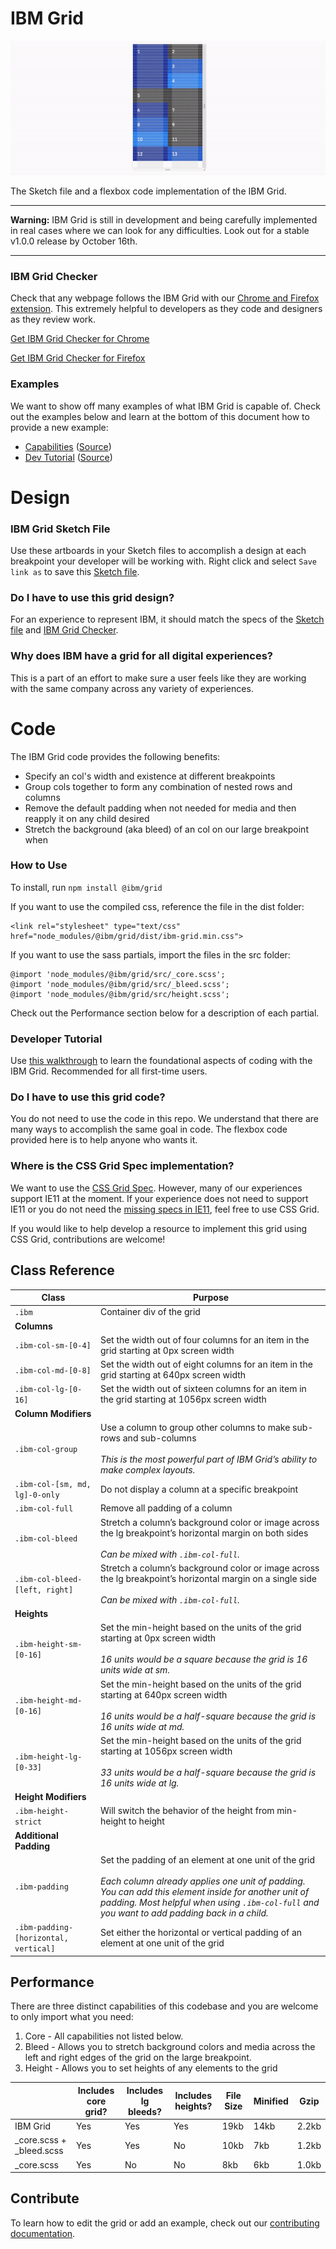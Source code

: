 # IBM Grid

![Introducing the IBM Grid](/docs/intro.gif?raw=true)

The Sketch file and a flexbox code implementation of the IBM Grid.

---

**Warning:** IBM Grid is still in development and being carefully implemented in real cases where we can look for any difficulties. Look out for a stable v1.0.0 release by October 16th.

---

### IBM Grid Checker

Check that any webpage follows the IBM Grid with our [Chrome and Firefox extension](https://github.com/ibm/grid-checker). This extremely helpful to developers as they code and designers as they review work.

[Get IBM Grid Checker for Chrome](https://chrome.google.com/webstore/detail/ibm-grid-checker/pldabmdegaljijpjldajlemcdfghmdib)

[Get IBM Grid Checker for Firefox](https://addons.mozilla.org/en-US/firefox/addon/ibm-grid-checker)

### Examples

We want to show off many examples of what IBM Grid is capable of. Check out the examples below and learn at the bottom of this document how to provide a new example:
-  [Capabilities](https://ibm.github.io/grid/capabilities.html) ([Source](./docs/capabilities.html))
-  [Dev Tutorial](https://ibm.github.io/grid/) ([Source](./docs/index.html))

# Design

### IBM Grid Sketch File

Use these artboards in your Sketch files to accomplish a design at each breakpoint your developer will be working with. Right click and select `Save link as` to save this [Sketch file](https://github.com/IBM/grid/raw/master/ibm-grid.sketch).

### Do I have to use this grid design?
For an experience to represent IBM, it should match the specs of the [Sketch file](https://github.com/IBM/grid/raw/master/ibm-grid.sketch) and [IBM Grid Checker](https://ibm.com/ibm/grid-checker).

### Why does IBM have a grid for all digital experiences?

This is a part of an effort to make sure a user feels like they are working with the same company across any variety of experiences.

# Code

The IBM Grid code provides the following benefits:

- Specify an col's width and existence at different breakpoints
- Group cols together to form any combination of nested rows and columns
- Remove the default padding when not needed for media and then reapply it on any child desired
- Stretch the background (aka bleed) of an col on our large breakpoint when

### How to Use

To install, run `npm install @ibm/grid`

If you want to use the compiled css, reference the file in the dist folder:
```
<link rel="stylesheet" type="text/css" href="node_modules/@ibm/grid/dist/ibm-grid.min.css">
```

If you want to use the sass partials, import the files in the src folder:
```
@import 'node_modules/@ibm/grid/src/_core.scss';
@import 'node_modules/@ibm/grid/src/_bleed.scss';
@import 'node_modules/@ibm/grid/src/height.scss';
```

Check out the Performance section below for a description of each partial.

### Developer Tutorial

Use [this walkthrough](https://ibm.github.io/grid/) to learn the foundational aspects of coding with the IBM Grid. Recommended for all first-time users.

### Do I have to use this grid code?

You do not need to use the code in this repo. We understand that there are many ways to accomplish the same goal in code. The flexbox code provided here is to help anyone who wants it.

### Where is the CSS Grid Spec implementation?

We want to use the [CSS Grid Spec](https://developer.mozilla.org/en-US/docs/Web/CSS/CSS_Grid_Layout). However, many of our experiences support IE11 at the moment. If your experience does not need to support IE11 or you do not need the [missing specs in IE11](https://rachelandrew.co.uk/archives/2016/11/26/should-i-try-to-use-the-ie-implementation-of-css-grid-layout/), feel free to use CSS Grid.

If you would like to help develop a resource to implement this grid using CSS Grid, contributions are welcome!

## Class Reference

| Class | Purpose |
|---|---|
| `.ibm` | Container div of the grid |
| **Columns** | |
| `.ibm-col-sm-[0-4]` | Set the width out of four columns for an item in the grid starting at 0px screen width |
| `.ibm-col-md-[0-8]` | Set the width out of eight columns for an item in the grid starting at 640px screen width |
| `.ibm-col-lg-[0-16]` | Set the width out of sixteen columns for an item in the grid starting at 1056px screen width |
| **Column Modifiers** | |
| `.ibm-col-group` | Use a column to group other columns to make sub-rows and sub-columns <br> <br> *This is the most powerful part of IBM Grid’s ability to make complex layouts.* |
| `.ibm-col-[sm, md, lg]-0-only` | Do not display a column at a specific breakpoint |
| `.ibm-col-full` | Remove all padding of a column |
| `.ibm-col-bleed` | Stretch a column’s background color or image across the lg breakpoint’s horizontal margin on both sides <br> <br> *Can be mixed with `.ibm-col-full`.* |
| `.ibm-col-bleed-[left, right]` | Stretch a column’s background color or image across the lg breakpoint’s horizontal margin on a single side <br> <br> *Can be mixed with `.ibm-col-full`.* |
| **Heights** | |
| `.ibm-height-sm-[0-16]` | Set the min-height based on the units of the grid starting at 0px screen width <br> <br> *16 units would be a square because the grid is 16 units wide at sm.* |
| `.ibm-height-md-[0-16]` | Set the min-height based on the units of the grid starting at 640px screen width <br> <br> *16 units would be a half-square because the grid is 16 units wide at md.* |
| `.ibm-height-lg-[0-33]` | Set the min-height based on the units of the grid starting at 1056px screen width <br> <br> *33 units would be a half-square because the grid is 16 units wide at lg.* |
| **Height Modifiers** | |
| `.ibm-height-strict` | Will switch the behavior of the height from min-height to height |
| **Additional Padding** | |
| `.ibm-padding` | Set the padding of an element at one unit of the grid <br> <br> *Each column already applies one unit of padding. You can add this element inside for another unit of padding. Most helpful when using `.ibm-col-full` and you want to add padding back in a child.* |
| `.ibm-padding-[horizontal, vertical]` | Set either the horizontal or vertical padding of an element at one unit of the grid |

## Performance

There are three distinct capabilities of this codebase and you are welcome to only import what you need:
1. Core - All capabilities not listed below.
2. Bleed - Allows you to stretch background colors and media across the left and right edges of the grid on the large breakpoint.
3. Height - Allows you to set heights of any elements to the grid

| | Includes core grid? | Includes lg bleeds? | Includes heights? | File Size | Minified | Gzip |
|---|---|---|---|---|---|---|
| IBM Grid | Yes | Yes | Yes | 19kb | 14kb | 2.2kb |
| _core.scss + _bleed.scss | Yes | Yes | No | 10kb | 7kb | 1.2kb |
| _core.scss | Yes | No | No | 8kb | 6kb | 1.0kb |

## Contribute

To learn how to edit the grid or add an example, check out our [contributing documentation](./docs/contributing.md).
